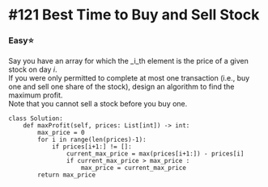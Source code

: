 # \#121 Best Time to Buy and Sell Stock

### Easy:star:

Say you have an array for which the _i_th element is the price of a given stock on day _i_.  
If you were only permitted to complete at most one transaction \(i.e., buy one and sell one share of the stock\), design an algorithm to find the maximum profit.  
Note that you cannot sell a stock before you buy one.

```text
class Solution:
    def maxProfit(self, prices: List[int]) -> int:
        max_price = 0
        for i in range(len(prices)-1):
            if prices[i+1:] != []:
                current_max_price = max(prices[i+1:]) - prices[i]
                if current_max_price > max_price : 
                    max_price = current_max_price
        return max_price
```

